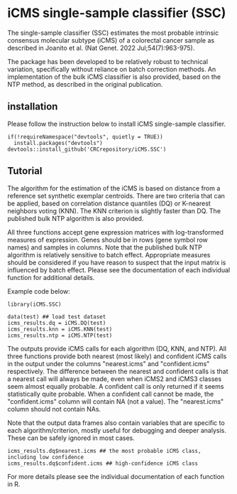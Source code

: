 # iCMS single-sample classifier (SSC)

The single-sample classifier (SSC) estimates the most probable intrinsic consensus molecular subtype (iCMS) of a colorectal cancer sample as described in Joanito et al. (Nat Genet. 2022 Jul;54(7):963-975). 

The package has been developed to be relatively robust to technical variation, specifically without reliance on batch correction methods. An implementation of the bulk iCMS classifier is also provided, based on the NTP method, as described in the original publication.


## installation

Please follow the instruction below to install iCMS single-sample classifier.

```{r}
if(!requireNamespace("devtools", quietly = TRUE))
  install.packages("devtools")
devtools::install_github('CRCrepository/iCMS.SSC')
```

## Tutorial

The algorithm for the estimation of the iCMS is based on distance from a reference set synthetic exemplar centroids. There are two criteria that can be applied, based on correlation distance quantiles (DQ) or K-nearest neighbors voting (KNN). The KNN criterion is slightly faster than DQ. The published bulk NTP algorithm is also provided.

All three functions accept gene expression matrices with log-transformed measures of expression. Genes should be in rows (gene symbol row names) and samples in columns. Note that the published bulk NTP algorithm is relatively sensitive to batch effect. Appropriate measures should be considered if you have reason to suspect that the input matrix is influenced by batch effect.
Please see the documentation of each individual function for additional details. 

Example code below:

```{r}
library(iCMS.SSC)

data(test) ## load test dataset
icms_results.dq = iCMS.DQ(test)
icms_results.knn = iCMS.KNN(test)
icms_results.ntp = iCMS.NTP(test)

```
The outputs provide iCMS calls for each algorithm (DQ, KNN, and NTP). All three functions provide both nearest (most likely) and confident iCMS calls in the output under the columns "nearest.icms" and "confident.icms" respectively. The difference between the nearest and confident calls is that a nearest call will always be made, even when iCMS2 and iCMS3 classes seem almost equally probable. A confident call is only returned if it seems statistically quite probable. When a confident call cannot be made, the "confident.icms" column will contain NA (not a value). The "nearest.icms" column should not contain NAs.

Note that the output data frames also contain variables that are specific to each algorithm/criterion, mostly useful for debugging and deeper analysis. These can be safely ignored in most cases. 


```{r}
icms_results.dq$nearest.icms ## the most probable iCMS class, including low confidence
icms_results.dq$confident.icms ## high-confidence iCMS class
``` 

For more details please see the individual documentation of each function in R. 
